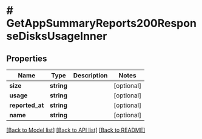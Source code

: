 # # GetAppSummaryReports200ResponseDisksUsageInner

## Properties

Name | Type | Description | Notes
------------ | ------------- | ------------- | -------------
**size** | **string** |  | [optional]
**usage** | **string** |  | [optional]
**reported_at** | **string** |  | [optional]
**name** | **string** |  | [optional]

[[Back to Model list]](../../README.md#models) [[Back to API list]](../../README.md#endpoints) [[Back to README]](../../README.md)
